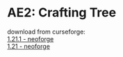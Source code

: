 
AE2: Crafting Tree
=======

download from curseforge:
<br>
[1.21.1 - neoforge](https://www.curseforge.com/minecraft/mc-mods/ae2-crafting-tree/files/all?page=1&pageSize=20&version=1.21.1&gameVersionTypeId=6)
<br>
[1.21 - neoforge](https://www.curseforge.com/minecraft/mc-mods/ae2-crafting-tree/files/all?page=1&pageSize=20&version=1.21&gameVersionTypeId=6)
